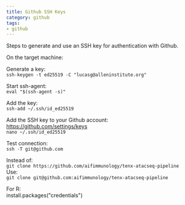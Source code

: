 ```yaml
---
title: Github SSH Keys
category: github
tags:
- github
---
```


Steps to generate and use an SSH key for authentication with Github.


On the target machine:  

Generate a key:  
`ssh-keygen -t ed25519 -C "lucasg@alleninstitute.org"`

Start ssh-agent:  
`eval "$(ssh-agent -s)"`

Add the key:  
`ssh-add ~/.ssh/id_ed25519`

Add the SSH key to your Github account:  
https://github.com/settings/keys  
`nano ~/.ssh/id_ed25519`  

Test connection:  
`ssh -T git@github.com`

Instead of:  
`git clone https://github.com/aifimmunology/tenx-atacseq-pipeline`  
Use:  
`git clone git@github.com:aifimmunology/tenx-atacseq-pipeline`  

For R:  
install.packages("credentials")
